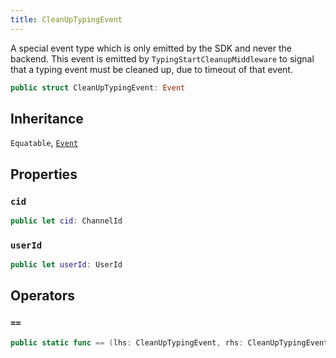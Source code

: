 ```yaml
---
title: CleanUpTypingEvent
---
```


A special event type which is only emitted by the SDK and never the backend.
This event is emitted by `TypingStartCleanupMiddleware` to signal that a typing event
must be cleaned up, due to timeout of that event.

``` swift
public struct CleanUpTypingEvent: Event 
```

## Inheritance

`Equatable`, [`Event`](event.md)

## Properties

### `cid`

``` swift
public let cid: ChannelId
```

### `userId`

``` swift
public let userId: UserId
```

## Operators

### `==`

``` swift
public static func == (lhs: CleanUpTypingEvent, rhs: CleanUpTypingEvent) -> Bool 
```
